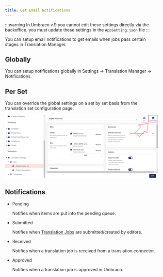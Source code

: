 ```yaml
---
title: Get Email Notifications
---
```


:::warning
In Umbraco v.9 you cannot edit these settings directly via the backoffice, you must update these settings in the `AppSetting.json` file
:::

You can setup email notifications to get emails when jobs pass certain stages in Translation Manager. 

## Globally 

You can setup notifications globally in Settings -> Translation Manager -> Notifications.

## Per Set

You can override the global settings on a set by set basis from the translation set configuration page. 

![Notifications screen](notifications.png)

## Notifications 

- Pending

    Notifies when items are put into the pending queue. 

- Submitted

    Notifies when [Translation Jobs](../../key_topics/job) are submitted/created by editors.

- Received

    Notifies when a translation job is received from a translation connector.

- Approved

    Notifies when a translation job is approved in Umbraco.